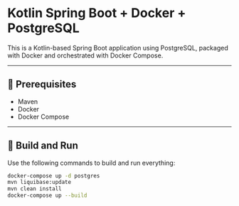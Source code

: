 # Kotlin Spring Boot + Docker + PostgreSQL

This is a Kotlin-based Spring Boot application using PostgreSQL, packaged with Docker and orchestrated with Docker Compose.

---

## 🧰 Prerequisites

- Maven
- Docker
- Docker Compose

---

## 🚀 Build and Run

Use the following commands to build and run everything:

```bash
docker-compose up -d postgres
mvn liquibase:update
mvn clean install
docker-compose up --build
